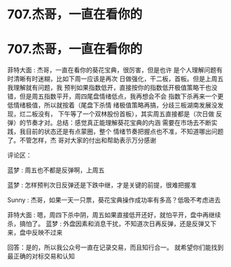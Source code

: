 # 707.杰哥，一直在看你的

# 707.杰哥，一直在看你的

菲特大面 : 杰哥，一直在看你的葵花宝典，很厉害，但是也许 是个人理解问题有时清晰有时迷糊，比如下周一应该是再次 日做强化，干二板，首板。但是上周五我理解就有问题，我 预判如果指数低开，直接按你的指数低开极值策略干也没 错，但是周五指数平开，周四尾盘情绪低点，我再想会不会 指数下杀再来一个更低情绪极值，所以就按着（尾盘下杀情 绪极值策略再搞，分歧三板湖南发展没发现，烂二板没有， 下午等了一个双林股份首板），其实周五直接都是（次日做 反弹）的节奏才对。总结：感觉真正能理解葵花宝典的内涵 需要在市场去不断实践，我目前的状态还是有点蒙圈，整个 情绪节奏把握点也不准，不知道哪出问题了。不管怎样，杰 哥对大家的付出和帮助表示万分感谢

评论区：

蓝梦 : 周五也不都是反弹啊，上周五

蓝梦 : 怎样预判次日反弹还是下跌中继，才是关键的前提，很难把握准

Sunny : 杰哥，如果一天一只票，葵花宝典操作成功率有多高？低吸不考虑进去

菲特大面 : 嗯，周四下杀中阴，周五如果直接低开还好，就怕平开，盘中再继续杀，搞怕了。 蓝梦 : 外盘因素和消息干扰，不知道次日再反弹，还是反弹又下来，盘中反映不过来

回答：是的，所以我公众号一直在记录交易，而且知行合一。 就希望你们能找到最正确的对标交易和认知